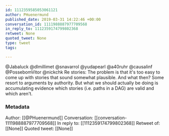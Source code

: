 ```yaml
---
id: 1112359585053061121
author: PHuenermund
published_date: 2019-03-31 14:22:46 +00:00
conversation_id: 1111988887977709568
in_reply_to: 1112359174799802368
retweet: None
quoted_tweet: None
type: tweet
tags:

---
```


@Jabaluck @dlmillimet @snavarrol @yudapearl @a40ruhr @causalinf @PossebomVitor @nickchk Re stories: The problem is that it's too easy to come up with stories that sound somewhat plausible. And what then? Some resort to arguments by authority. But what we should actually be doing is accumulating evidence which stories (i.e. paths in a DAG) are valid and which aren't.

### Metadata

Author: [[@PHuenermund]]
Conversation: [[conversation-1111988887977709568]]
In reply to: [[1112359174799802368]]
Retweet of: [[None]]
Quoted tweet: [[None]]
